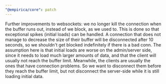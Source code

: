 ```yaml
---
"@empirica/core": patch
---
```


Further improvements to websockets: we no longer kill the connection when the
buffer runs out, instead of we block, as we used to. This is done so that
exceptional spikes (initial loads) can be handled. A connection that does not
manage to decrease the size of their buffer will be disconnected after 10
seconds, so we shouldn't get blocked indefinitely if there is a bad conn.
The assumption here is that initial loads are worse on the admin/server side,
since it needs to load much larger amounts of data, and that the client will
usually not reach the buffer limit. Meanwhile, the clients are usually the ones
that have connection problems. So we want to disconnect them before they reach
the buffer limit, but not disconnect the server-side while it is still loading
initial data.
